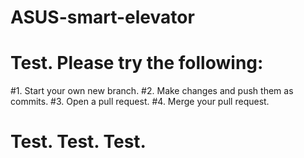 # ASUS-smart-elevator

# Test. Please try the following:
#1. Start your own new branch.
#2. Make changes and push them as commits.
#3. Open a pull request.
#4. Merge your pull request.

# Test. Test. Test.
